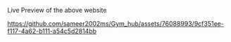 Live Preview of the above website


https://github.com/sameer2002ms/Gym_hub/assets/76088993/9cf351ee-f117-4a62-b111-a54c5d2814bb

